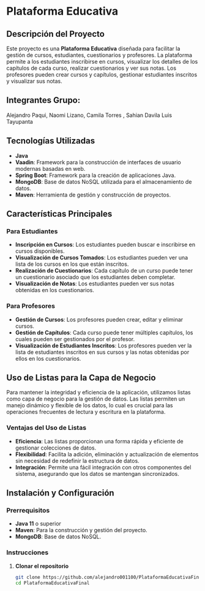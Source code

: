 # Plataforma Educativa

## Descripción del Proyecto

Este proyecto es una **Plataforma Educativa** diseñada para facilitar la gestión de cursos, estudiantes, cuestionarios y profesores. La plataforma permite a los estudiantes inscribirse en cursos, visualizar los detalles de los capítulos de cada curso, realizar cuestionarios y ver sus notas. Los profesores pueden crear cursos y capítulos, gestionar estudiantes inscritos y visualizar sus notas.

## Integrantes Grupo:

Alejandro Paqui, Naomi Lizano, Camila Torres , Sahian Davila Luis Tayupanta
## Tecnologías Utilizadas

- **Java**
- **Vaadin**: Framework para la construcción de interfaces de usuario modernas basadas en web.
- **Spring Boot**: Framework para la creación de aplicaciones Java.
- **MongoDB**: Base de datos NoSQL utilizada para el almacenamiento de datos.
- **Maven**: Herramienta de gestión y construcción de proyectos.

## Características Principales

### Para Estudiantes

- **Inscripción en Cursos**: Los estudiantes pueden buscar e inscribirse en cursos disponibles.
- **Visualización de Cursos Tomados**: Los estudiantes pueden ver una lista de los cursos en los que están inscritos.
- **Realización de Cuestionarios**: Cada capítulo de un curso puede tener un cuestionario asociado que los estudiantes deben completar.
- **Visualización de Notas**: Los estudiantes pueden ver sus notas obtenidas en los cuestionarios.

### Para Profesores

- **Gestión de Cursos**: Los profesores pueden crear, editar y eliminar cursos.
- **Gestión de Capítulos**: Cada curso puede tener múltiples capítulos, los cuales pueden ser gestionados por el profesor.
- **Visualización de Estudiantes Inscritos**: Los profesores pueden ver la lista de estudiantes inscritos en sus cursos y las notas obtenidas por ellos en los cuestionarios.

## Uso de Listas para la Capa de Negocio

Para mantener la integridad y eficiencia de la aplicación, utilizamos listas como capa de negocio para la gestión de datos. Las listas permiten un manejo dinámico y flexible de los datos, lo cual es crucial para las operaciones frecuentes de lectura y escritura en la plataforma.

### Ventajas del Uso de Listas

- **Eficiencia**: Las listas proporcionan una forma rápida y eficiente de gestionar colecciones de datos.
- **Flexibilidad**: Facilita la adición, eliminación y actualización de elementos sin necesidad de redefinir la estructura de datos.
- **Integración**: Permite una fácil integración con otros componentes del sistema, asegurando que los datos se mantengan sincronizados.


## Instalación y Configuración

### Prerrequisitos

- **Java 11** o superior
- **Maven**: Para la construcción y gestión del proyecto.
- **MongoDB**: Base de datos NoSQL.

### Instrucciones

1. **Clonar el repositorio**
   ```bash
   git clone https://github.com/alejandro001100/PlataformaEducativaFinal.git
   cd PlataformaEducativaFinal

